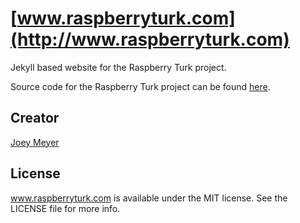 # [www.raspberryturk.com](http://www.raspberryturk.com)

Jekyll based website for the Raspberry Turk project.

Source code for the Raspberry Turk project can be found [here](https://github.com/joeymeyer/raspberryturk).

## Creator

[Joey Meyer](http://www.raspberryturk.com/aboutme.html)

## License

www.raspberryturk.com is available under the MIT license. See the LICENSE file for more info.
